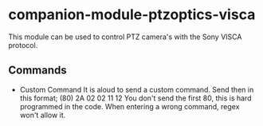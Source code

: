 # companion-module-ptzoptics-visca

This module can be used to control PTZ camera's with the Sony VISCA protocol.

## Commands

- Custom Command
It is aloud to send a custom command. Send then in this format;
(80) 2A 02 02 11 12
You don't send the first 80, this is hard programmed in the code. When entering a wrong command, regex won't allow it.
